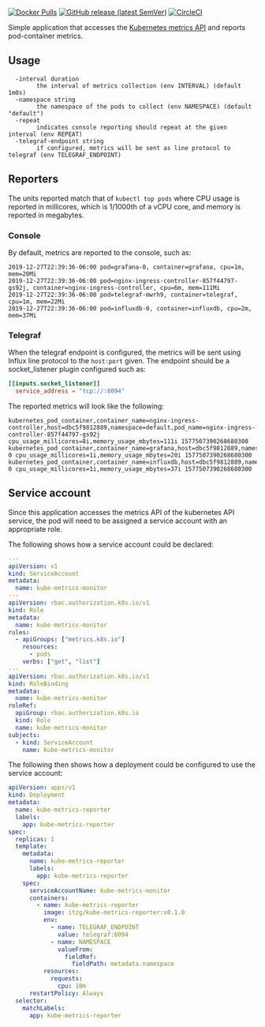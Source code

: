 
[![Docker Pulls](https://img.shields.io/docker/pulls/itzg/kube-metrics-reporter)](https://hub.docker.com/r/itzg/kube-metrics-reporter)
[![GitHub release (latest SemVer)](https://img.shields.io/github/v/release/itzg/kube-metrics-reporter)](https://github.com/itzg/kube-metrics-reporter/releases/latest)
[![CircleCI](https://circleci.com/gh/itzg/kube-metrics-reporter.svg?style=svg)](https://circleci.com/gh/itzg/kube-metrics-reporter)

Simple application that accesses the [Kubernetes metrics API](https://github.com/kubernetes/metrics) and reports pod-container metrics.

## Usage

```
  -interval duration
    	the interval of metrics collection (env INTERVAL) (default 1m0s)
  -namespace string
    	the namespace of the pods to collect (env NAMESPACE) (default "default")
  -repeat
    	indicates console reporting should repeat at the given interval (env REPEAT)
  -telegraf-endpoint string
    	if configured, metrics will be sent as line protocol to telegraf (env TELEGRAF_ENDPOINT)
```

## Reporters

The units reported match that of `kubectl top pods` where CPU usage is reported in millicores, which is 1/1000th of a vCPU core, and memory is reported in megabytes.

### Console

By default, metrics are reported to the console, such as:

```
2019-12-27T22:39:36-06:00 pod=grafana-0, container=grafana, cpu=1m, mem=20Mi
2019-12-27T22:39:36-06:00 pod=nginx-ingress-controller-857f44797-gs92j, container=nginx-ingress-controller, cpu=6m, mem=111Mi
2019-12-27T22:39:36-06:00 pod=telegraf-mwrh9, container=telegraf, cpu=1m, mem=22Mi
2019-12-27T22:39:36-06:00 pod=influxdb-0, container=influxdb, cpu=2m, mem=37Mi
```

### Telegraf

When the telegraf endpoint is configured, the metrics will be sent using Influx line protocol to the `host:port` given. The endpoint should be a socket_listener plugin configured such as:

```toml
[[inputs.socket_listener]]
  service_address = "tcp://:8094"
```

The reported metrics will look like the following:
```
kubernetes_pod_container,container_name=nginx-ingress-controller,host=dbc5f9812889,namespace=default,pod_name=nginx-ingress-controller-857f44797-gs92j cpu_usage_millicores=8i,memory_usage_mbytes=111i 1577507390268680300
kubernetes_pod_container,container_name=grafana,host=dbc5f9812889,namespace=default,pod_name=grafana-0 cpu_usage_millicores=1i,memory_usage_mbytes=20i 1577507390268680300
kubernetes_pod_container,container_name=influxdb,host=dbc5f9812889,namespace=default,pod_name=influxdb-0 cpu_usage_millicores=1i,memory_usage_mbytes=37i 1577507390268680300
```

## Service account

Since this application accesses the metrics API of the kubernetes API service, the pod will need to be assigned a service account with an appropriate role.

The following shows how a service account could be declared:

```yaml
---
apiVersion: v1
kind: ServiceAccount
metadata:
  name: kube-metrics-monitor
---
apiVersion: rbac.authorization.k8s.io/v1
kind: Role
metadata:
  name: kube-metrics-monitor
rules:
  - apiGroups: ["metrics.k8s.io"]
    resources:
      - pods
    verbs: ["get", "list"]
---
apiVersion: rbac.authorization.k8s.io/v1
kind: RoleBinding
metadata:
  name: kube-metrics-monitor
roleRef:
  apiGroup: rbac.authorization.k8s.io
  kind: Role
  name: kube-metrics-monitor
subjects:
  - kind: ServiceAccount
    name: kube-metrics-monitor
```

The following then shows how a deployment could be configured to use the service account:

```yaml
apiVersion: apps/v1
kind: Deployment
metadata:
  name: kube-metrics-reporter
  labels:
    app: kube-metrics-reporter
spec:
  replicas: 1
  template:
    metadata:
      name: kube-metrics-reporter
      labels:
        app: kube-metrics-reporter
    spec:
      serviceAccountName: kube-metrics-monitor
      containers:
        - name: kube-metrics-reporter
          image: itzg/kube-metrics-reporter:v0.1.0
          env:
            - name: TELEGRAF_ENDPOINT
              value: telegraf:8094
            - name: NAMESPACE
              valueFrom:
                fieldRef:
                  fieldPath: metadata.namespace
          resources:
            requests:
              cpu: 10m
      restartPolicy: Always
  selector:
    matchLabels:
      app: kube-metrics-reporter
```